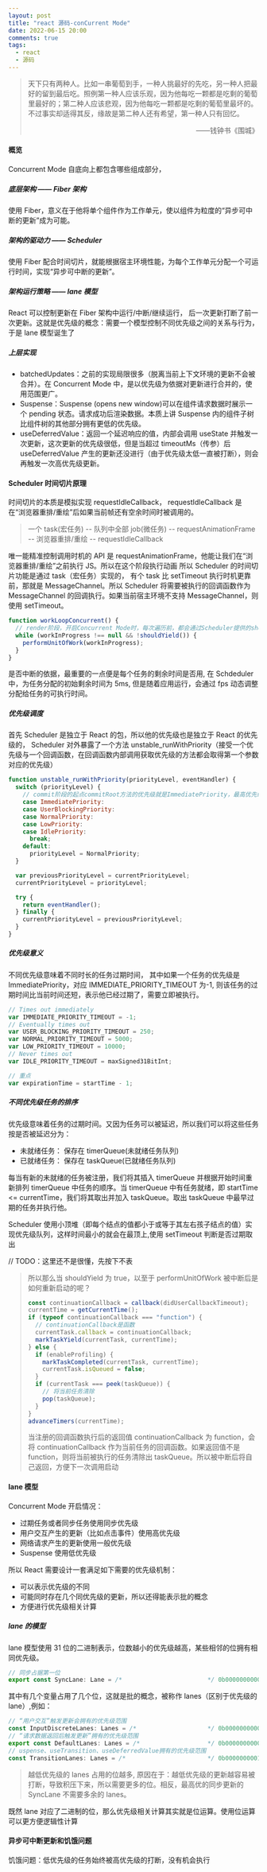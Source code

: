 ```yaml
---
layout: post
title: "react 源码-conCurrent Mode"
date: 2022-06-15 20:00
comments: true
tags:
  - react
  - 源码
---
```


> 天下只有两种人。比如一串葡萄到手，一种人挑最好的先吃，另一种人把最好的留到最后吃。照例第一种人应该乐观，因为他每吃一颗都是吃剩的葡萄里最好的；第二种人应该悲观，因为他每吃一颗都是吃剩的葡萄里最坏的。不过事实却适得其反，缘故是第二种人还有希望，第一种人只有回忆。
>
> <p align="right">——钱钟书《围城》</p>

<!-- more -->

#### 概览

Concurrent Mode 自底向上都包含哪些组成部分，

##### 底层架构 —— Fiber 架构

使用 Fiber，意义在于他将单个组件作为工作单元，使以组件为粒度的“异步可中断的更新”成为可能。

##### 架构的驱动力 —— Scheduler

使用 Fiber 配合时间切片，就能根据宿主环境性能，为每个工作单元分配一个可运行时间，实现“异步可中断的更新”。

##### 架构运行策略 —— lane 模型

React 可以控制更新在 Fiber 架构中运行/中断/继续运行， 后一次更新打断了前一次更新。这就是优先级的概念：需要一个模型控制不同优先级之间的关系与行为，于是 lane 模型诞生了

##### 上层实现

- batchedUpdates：之前的实现局限很多（脱离当前上下文环境的更新不会被合并）。在 Concurrent Mode 中，是以优先级为依据对更新进行合并的，使用范围更广。
- Suspense：Suspense (opens new window)可以在组件请求数据时展示一个 pending 状态。请求成功后渲染数据。本质上讲 Suspense 内的组件子树比组件树的其他部分拥有更低的优先级。
- useDeferredValue：返回一个延迟响应的值，内部会调用 useState 并触发一次更新，这次更新的优先级很低，但是当超过 timeoutMs（传参）后 useDeferredValue 产生的更新还没进行（由于优先级太低一直被打断），则会再触发一次高优先级更新。

#### Scheduler 时间切片原理

时间切片的本质是模拟实现 requestIdleCallback， requestIdleCallback 是在“浏览器重排/重绘”后如果当前帧还有空余时间时被调用的。

> 一个 task(宏任务) -- 队列中全部 job(微任务) -- requestAnimationFrame -- 浏览器重排/重绘 -- requestIdleCallback

唯一能精准控制调用时机的 API 是 requestAnimationFrame，他能让我们在“浏览器重排/重绘”之前执行 JS。所以在这个阶段执行动画
所以 Scheduler 的时间切片功能是通过 task（宏任务）实现的， 有个 task 比 setTimeout 执行时机更靠前，那就是 MessageChannel。所以 Scheduler 将需要被执行的回调函数作为 MessageChannel 的回调执行。如果当前宿主环境不支持 MessageChannel，则使用 setTimeout。

```js
function workLoopConcurrent() {
  // render阶段，开启Concurrent Mode时，每次遍历前，都会通过Scheduler提供的shouldYield方法判断是否需要中断遍历，使浏览器有时间渲染
  while (workInProgress !== null && !shouldYield()) {
    performUnitOfWork(workInProgress);
  }
}
```

是否中断的依据，最重要的一点便是每个任务的剩余时间是否用, 在 Schdeduler 中，为任务分配的初始剩余时间为 5ms, 但是随着应用运行，会通过 fps 动态调整分配给任务的可执行时间。

##### 优先级调度

首先 Scheduler 是独立于 React 的包，所以他的优先级也是独立于 React 的优先级的， Scheduler 对外暴露了一个方法 unstable_runWithPriority（接受一个优先级与一个回调函数，在回调函数内部调用获取优先级的方法都会取得第一个参数对应的优先级）

```js
function unstable_runWithPriority(priorityLevel, eventHandler) {
  switch (priorityLevel) {
    // commit阶段的起点commitRoot方法的优先级就是ImmediatePriority，最高优先级，立即执行
    case ImmediatePriority:
    case UserBlockingPriority:
    case NormalPriority:
    case LowPriority:
    case IdlePriority:
      break;
    default:
      priorityLevel = NormalPriority;
  }

  var previousPriorityLevel = currentPriorityLevel;
  currentPriorityLevel = priorityLevel;

  try {
    return eventHandler();
  } finally {
    currentPriorityLevel = previousPriorityLevel;
  }
}
```

##### 优先级意义

不同优先级意味着不同时长的任务过期时间， 其中如果一个任务的优先级是 ImmediatePriority，对应 IMMEDIATE_PRIORITY_TIMEOUT 为-1, 则该任务的过期时间比当前时间还短，表示他已经过期了，需要立即被执行。

```js
// Times out immediately
var IMMEDIATE_PRIORITY_TIMEOUT = -1;
// Eventually times out
var USER_BLOCKING_PRIORITY_TIMEOUT = 250;
var NORMAL_PRIORITY_TIMEOUT = 5000;
var LOW_PRIORITY_TIMEOUT = 10000;
// Never times out
var IDLE_PRIORITY_TIMEOUT = maxSigned31BitInt;

// 重点
var expirationTime = startTime - 1;
```

##### 不同优先级任务的排序

优先级意味着任务的过期时间。又因为任务可以被延迟，所以我们可以将这些任务按是否被延迟分为：

- 未就绪任务： 保存在 timerQueue(未就绪任务队列)
- 已就绪任务： 保存在 taskQueue(已就绪任务队列)

每当有新的未就绪的任务被注册，我们将其插入 timerQueue 并根据开始时间重新排列 timerQueue 中任务的顺序。当 timerQueue 中有任务就绪，即 startTime <= currentTime，我们将其取出并加入 taskQueue。取出 taskQueue 中最早过期的任务并执行他。

Scheduler 使用小顶堆（即每个结点的值都小于或等于其左右孩子结点的值）实现优先级队列，这样时间最小的就会在最顶上,使用 setTimeout 判断是否过期取出

// TODO：这里还不是很懂，先按下不表

> 所以那么当 shouldYield 为 true，以至于 performUnitOfWork 被中断后是如何重新启动的呢？
>
> ```js
> const continuationCallback = callback(didUserCallbackTimeout);
> currentTime = getCurrentTime();
> if (typeof continuationCallback === "function") {
>   // continuationCallback是函数
>   currentTask.callback = continuationCallback;
>   markTaskYield(currentTask, currentTime);
> } else {
>   if (enableProfiling) {
>     markTaskCompleted(currentTask, currentTime);
>     currentTask.isQueued = false;
>   }
>   if (currentTask === peek(taskQueue)) {
>     // 将当前任务清除
>     pop(taskQueue);
>   }
> }
> advanceTimers(currentTime);
> ```
>
> 当注册的回调函数执行后的返回值 continuationCallback 为 function，会将 continuationCallback 作为当前任务的回调函数。如果返回值不是 function，则将当前被执行的任务清除出 taskQueue。所以被中断后将自己返回，方便下一次调用启动

#### lane 模型

Concurrent Mode 开启情况：

- 过期任务或者同步任务使用同步优先级
- 用户交互产生的更新（比如点击事件）使用高优先级
- 网络请求产生的更新使用一般优先级
- Suspense 使用低优先级

所以 React 需要设计一套满足如下需要的优先级机制：

- 可以表示优先级的不同
- 可能同时存在几个同优先级的更新，所以还得能表示批的概念
- 方便进行优先级相关计算

##### lane 的模型

lane 模型使用 31 位的二进制表示，位数越小的优先级越高，某些相邻的位拥有相同优先级。

```js
// 同步占据第一位
export const SyncLane: Lane = /*                        */ 0b0000000000000000000000000000001;
```

其中有几个变量占用了几个位，这就是批的概念，被称作 lanes（区别于优先级的 lane）,例如：

```js
// “用户交互”触发更新会拥有的优先级范围
const InputDiscreteLanes: Lanes = /*                    */ 0b0000000000000000000000000011000;
// “请求数据返回后触发更新”拥有的优先级范围
export const DefaultLanes: Lanes = /*                   */ 0b0000000000000000000111000000000;
// uspense、useTransition、useDeferredValue拥有的优先级范围
const TransitionLanes: Lanes = /*                       */ 0b0000000001111111110000000000000;
```

> 越低优先级的 lanes 占用的位越多, 原因在于：越低优先级的更新越容易被打断，导致积压下来，所以需要更多的位。相反，最高优的同步更新的 SyncLane 不需要多余的 lanes。

既然 lane 对应了二进制的位，那么优先级相关计算其实就是位运算。使用位运算可以更方便逻辑性计算

#### 异步可中断更新和饥饿问题

饥饿问题：低优先级的任务始终被高优先级的打断，没有机会执行
